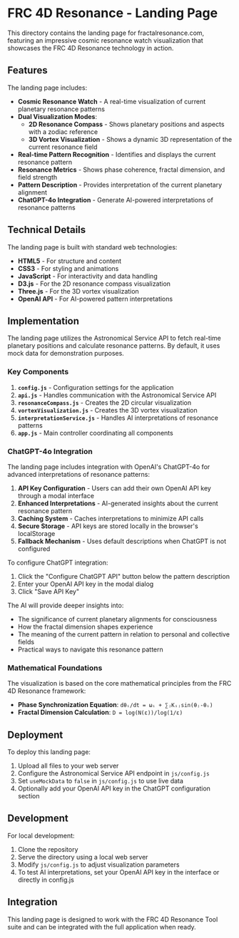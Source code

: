 # FRC 4D Resonance - Landing Page

This directory contains the landing page for fractalresonance.com, featuring an impressive cosmic resonance watch visualization that showcases the FRC 4D Resonance technology in action.

## Features

The landing page includes:

- **Cosmic Resonance Watch** - A real-time visualization of current planetary resonance patterns
- **Dual Visualization Modes**:
  - **2D Resonance Compass** - Shows planetary positions and aspects with a zodiac reference
  - **3D Vortex Visualization** - Shows a dynamic 3D representation of the current resonance field
- **Real-time Pattern Recognition** - Identifies and displays the current resonance pattern
- **Resonance Metrics** - Shows phase coherence, fractal dimension, and field strength
- **Pattern Description** - Provides interpretation of the current planetary alignment
- **ChatGPT-4o Integration** - Generate AI-powered interpretations of resonance patterns

## Technical Details

The landing page is built with standard web technologies:

- **HTML5** - For structure and content
- **CSS3** - For styling and animations
- **JavaScript** - For interactivity and data handling
- **D3.js** - For the 2D resonance compass visualization
- **Three.js** - For the 3D vortex visualization
- **OpenAI API** - For AI-powered pattern interpretations

## Implementation

The landing page utilizes the Astronomical Service API to fetch real-time planetary positions and calculate resonance patterns. By default, it uses mock data for demonstration purposes.

### Key Components

1. **`config.js`** - Configuration settings for the application
2. **`api.js`** - Handles communication with the Astronomical Service API
3. **`resonanceCompass.js`** - Creates the 2D circular visualization
4. **`vortexVisualization.js`** - Creates the 3D vortex visualization
5. **`interpretationService.js`** - Handles AI interpretations of resonance patterns
6. **`app.js`** - Main controller coordinating all components

### ChatGPT-4o Integration

The landing page includes integration with OpenAI's ChatGPT-4o for advanced interpretations of resonance patterns:

1. **API Key Configuration** - Users can add their own OpenAI API key through a modal interface
2. **Enhanced Interpretations** - AI-generated insights about the current resonance pattern
3. **Caching System** - Caches interpretations to minimize API calls
4. **Secure Storage** - API keys are stored locally in the browser's localStorage
5. **Fallback Mechanism** - Uses default descriptions when ChatGPT is not configured

To configure ChatGPT integration:

1. Click the "Configure ChatGPT API" button below the pattern description
2. Enter your OpenAI API key in the modal dialog
3. Click "Save API Key"

The AI will provide deeper insights into:
- The significance of current planetary alignments for consciousness
- How the fractal dimension shapes experience
- The meaning of the current pattern in relation to personal and collective fields
- Practical ways to navigate this resonance pattern

### Mathematical Foundations

The visualization is based on the core mathematical principles from the FRC 4D Resonance framework:

- **Phase Synchronization Equation**: `dθᵢ/dt = ωᵢ + ∑ⱼKᵢⱼsin(θⱼ-θᵢ)`
- **Fractal Dimension Calculation**: `D = log(N(ε))/log(1/ε)`

## Deployment

To deploy this landing page:

1. Upload all files to your web server
2. Configure the Astronomical Service API endpoint in `js/config.js`
3. Set `useMockData` to `false` in `js/config.js` to use live data
4. Optionally add your OpenAI API key in the ChatGPT configuration section

## Development

For local development:

1. Clone the repository
2. Serve the directory using a local web server
3. Modify `js/config.js` to adjust visualization parameters
4. To test AI interpretations, set your OpenAI API key in the interface or directly in config.js

## Integration

This landing page is designed to work with the FRC 4D Resonance Tool suite and can be integrated with the full application when ready.